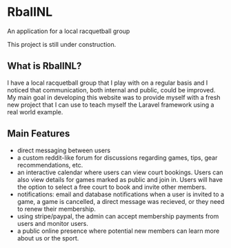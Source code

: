 # RballNL

An application for a local racquetball group

This project is still under construction.

## What is RballNL?

I have a local racquetball group that I play with on a regular basis and I noticed that communication, both internal and public, could be improved.
My main goal in developing this website was to provide myself with a fresh new project that I can use to teach myself the Laravel framework using a real world example. 

## Main Features

- direct messaging between users
- a custom reddit-like forum for discussions regarding games, tips, gear recommendations, etc.
- an interactive calendar where users can view court bookings. Users can also view details for games marked as public and join in. Users will have the option to select a free court to book and invite other members.
- notifications: email and database notifications when a user is invited to a game, a game is cancelled, a direct message was recieved, or they need to renew their membership.
- using stripe/paypal, the admin can accept membership payments from users and monitor users.
- a public online presence where potential new members can learn more about us or the sport.
